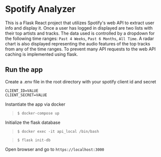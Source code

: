 # Spotify Analyzer

This is a Flask React project that utilizes Spotify's web API to extract user info and display it.
Once a user has logged in displayed are two lists with their top artists and tracks. The data used is controlled by a dropdown for the following time ranges: `Past 4 Weeks`, `Past 6 Months`, `All Time`.
A radar chart is also displayed representing the audio features of the top tracks from any of the time ranges.
To prevent many API requests to the web API caching is implemented using flask.

## Run the app

Create a .env file in the root directory with your spotify client id and secret
```
CLIENT_ID=VALUE
CLIENT_SECRET=VALUE
```
Instantiate the app via docker
> `$ docker-compose up`

Initialize the flask database 
> `$ docker exec -it api_local /bin/bash`

> `$ flask init-db`

Open browser and go to `https://localhost:3000`
